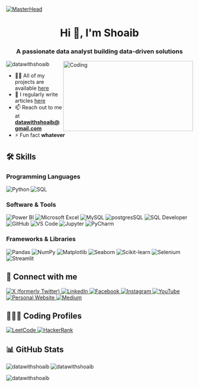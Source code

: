 [![MasterHead](https://user-images.githubusercontent.com/74038190/225813708-98b745f2-7d22-48cf-9150-083f1b00d6c9.gif)](https://datawithshoaib.in)

<h1 align="center">Hi 👋, I'm Shoaib</h1>
<h3 align="center">A passionate data analyst building data-driven solutions</h3>

<img align="right" alt="Coding" width="350" height="190" src="https://camo.githubusercontent.com/2366b34bb903c09617990fb5fff4622f3e941349e846ddb7e73df872a9d21233/68747470733a2f2f63646e2e6472696262626c652e636f6d2f75736572732f3733303730332f73637265656e73686f74732f363538313234332f6176656e746f2e676966">

<p align="left"> 
  <img src="https://komarev.com/ghpvc/?username=datawithshoaib&label=Profile%20views&color=0e75b6&style=flat" alt="datawithshoaib" />
</p>

- 👨‍💻 All of my projects are available [here](https://datawithshoaib.in/projects/)
- 📝 I regularly write articles [here](https://datawithshoaib.in/)
- 📫 Reach out to me at **datawithshoaib@gmail.com**
- ⚡ Fun fact **whatever**

## 🛠️ Skills

### Programming Languages
![Python](https://img.shields.io/badge/Python-3776AB?style=flat&logo=python&logoColor=white)
![SQL](https://img.shields.io/badge/SQL-4479A1?style=flat&logo=postgresql&logoColor=white)

### Software & Tools
![Power BI](https://img.shields.io/badge/Power_BI-F2C811?style=flat&logo=powerbi&logoColor=black)
![Microsoft Excel](https://img.shields.io/badge/Microsoft_Excel-217346?style=flat&logo=microsoft-excel&logoColor=white)
![MySQL](https://img.shields.io/badge/MySQL-4479A1?style=flat&logo=mysql&logoColor=white)
![postgresSQL](https://img.shields.io/badge/postgresSQL-4479A1?style=flat&logo=postgresql&logoColor=white)
![SQL Developer](https://img.shields.io/badge/SQL_Developer-F80000?style=flat&logo=oracle&logoColor=white)
![GitHub](https://img.shields.io/badge/GitHub-181717?style=flat&logo=github&logoColor=white)
![VS Code](https://img.shields.io/badge/VS_Code-007ACC?style=flat&logo=vs-code&logoColor=white)
![Jupyter](https://img.shields.io/badge/Jupyter_Notebook-F37626?style=flat&logo=jupyter&logoColor=white)
![PyCharm](https://img.shields.io/badge/PyCharm-000000?style=flat&logo=pycharm&logoColor=white)

### Frameworks & Libraries
![Pandas](https://img.shields.io/badge/Pandas-150458?style=flat&logo=pandas&logoColor=white)
![NumPy](https://img.shields.io/badge/NumPy-013243?style=flat&logo=numpy&logoColor=white)
![Matplotlib](https://img.shields.io/badge/Matplotlib-11557c?style=flat)
![Seaborn](https://img.shields.io/badge/Seaborn-3776AB?style=flat)
![Scikit-learn](https://img.shields.io/badge/Scikit_learn-F7931E?style=flat&logo=scikit-learn&logoColor=white)
![Selenium](https://img.shields.io/badge/Selenium-43B02A?style=flat&logo=selenium&logoColor=white)
![Streamlit](https://img.shields.io/badge/Streamlit-FF4B4B?style=flat&logo=streamlit&logoColor=white)

## 🤝 Connect with me

<p align="left">
  <a href="https://x.com/datawithshoaib" target="_blank">
    <img src="https://img.shields.io/badge/Twitter-000000?style=for-the-badge&logo=x&logoColor=white" alt="X (formerly Twitter)" />
  </a>
  <a href="https://linkedin.com/in/datawithshoaib" target="_blank">
    <img src="https://img.shields.io/badge/LinkedIn-0077B5?style=for-the-badge&logo=linkedin&logoColor=white" alt="LinkedIn" />
  </a>
  <a href="https://fb.com/datawithshoaib" target="_blank">
    <img src="https://img.shields.io/badge/Facebook-1877F2?style=for-the-badge&logo=facebook&logoColor=white" alt="Facebook" />
  </a>
  <a href="https://instagram.com/datawithshoaib" target="_blank">
    <img src="https://img.shields.io/badge/Instagram-E4405F?style=for-the-badge&logo=instagram&logoColor=white" alt="Instagram" />
  </a>
  <a href="https://www.youtube.com/@datawithshoaib" target="_blank">
    <img src="https://img.shields.io/badge/YouTube-FF0000?style=for-the-badge&logo=youtube&logoColor=white" alt="YouTube" />
  </a>
  <a href="https://datawithshoaib.in/" target="_blank">
    <img src="https://img.shields.io/badge/Website-000000?style=for-the-badge&logo=link&logoColor=white" alt="Personal Website" />
  </a>
  <a href="https://medium.com/@datawithshoaib" target="_blank">
    <img src="https://img.shields.io/badge/Medium-12100E?style=for-the-badge&logo=medium&logoColor=white" alt="Medium" />
  </a>
</p>

## 🧑🏻‍💻 Coding Profiles

<p align="left">
    <a href="https://www.leetcode.com/shoaibcodes" target="_blank">
        <img src="https://img.shields.io/badge/LeetCode-FFA116?style=for-the-badge&logo=leetcode&logoColor=black" alt="LeetCode" />
    </a>
    <a href="https://www.hackerrank.com/profile/shoaibcodes" target="_blank">
        <img src="https://img.shields.io/badge/HackerRank-00EA64?style=for-the-badge&logo=hackerrank&logoColor=black" alt="HackerRank" />
    </a>
    <!-- <a href="https://www.codechef.com/users/shoaibcodes" target="_blank">
        <img src="https://img.shields.io/badge/CodeChef-5B4638?style=for-the-badge&logo=codechef&logoColor=white" alt="CodeChef" />
    </a>
    <a href="https://codeforces.com/profile/shoaib57" target="_blank">
        <img src="https://img.shields.io/badge/Codeforces-1F8ACB?style=for-the-badge&logo=codeforces&logoColor=white" alt="Codeforces" />
    </a>
    <a href="https://www.kaggle.com/shaikshoaib7" target="_blank">
        <img src="https://img.shields.io/badge/Kaggle-20BEFF?style=for-the-badge&logo=kaggle&logoColor=white" alt="Kaggle" />
    </a> -->
</p>

## 📊 GitHub Stats

<p>
  <img align="left" src="https://github-readme-stats.vercel.app/api/top-langs?username=datawithshoaib&show_icons=true&locale=en&layout=compact" alt="datawithshoaib" />
</p>

<p>
  <img align="center" src="https://github-readme-stats.vercel.app/api?username=datawithshoaib&show_icons=true&locale=en" alt="datawithshoaib" />
</p>

<p>
  <img align="center" src="https://github-readme-streak-stats.herokuapp.com/?user=datawithshoaib&" alt="datawithshoaib" />
</p>
